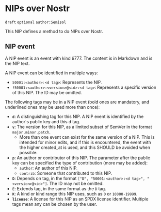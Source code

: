 # NIPs over Nostr

`draft` `optional` `author:Semisol`

This NIP defines a method to do NIPs over Nostr.

## NIP event

A NIP event is an event with kind 9777. The content is in Markdown and is the NIP text.

A NIP event can be identified in multiple ways:
- `50001:<author>:<d tag>`: Represents the NIP.
- `!50001:<author>:<version>@<id>:<d tag>`: Represents a specific version of this NIP. The ID may be omitted.

The following tags may be in a NIP event (bold ones are mandatory, and underlined ones may be used more than once):
- **`d`**: A distinguishing tag for this NIP. A NIP event is identified by the author's public key and this d tag.
- **`v`**: The version for this NIP, as a limited subset of SemVer in the format `major.minor.patch`.
  - More than one event can exist for the same version of a NIP. This is intended for minor edits, and if this is encountered, the event with the higher created_at is used,
    and this SHOULD be avoided when possible.
- **__`p`__**: An author or contributor of this NIP. The parameter after the public key can be specified the type of contribution (more may be added):
  - `author`: An author of this NIP.
  - `contrib`: Someone that contributed to this NIP.
- __`D`__: Depends on tag, in the format `["D", "50001:<author>:<d tag>", "<version>@<id>"]`. The ID may not be omitted.
- __`E`__: Extends tag, in the same format as the `D` tag.
- __`K`__: A kind or kind range this NIP uses, such as `0` or `10000-19999`.
- __**`license`**__: A license for this NIP as an SPDX license identifier. Multiple tags mean any can be chosen by the user.
